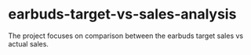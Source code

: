 # earbuds-target-vs-sales-analysis
The project focuses on comparison between the earbuds target sales vs actual sales. 
